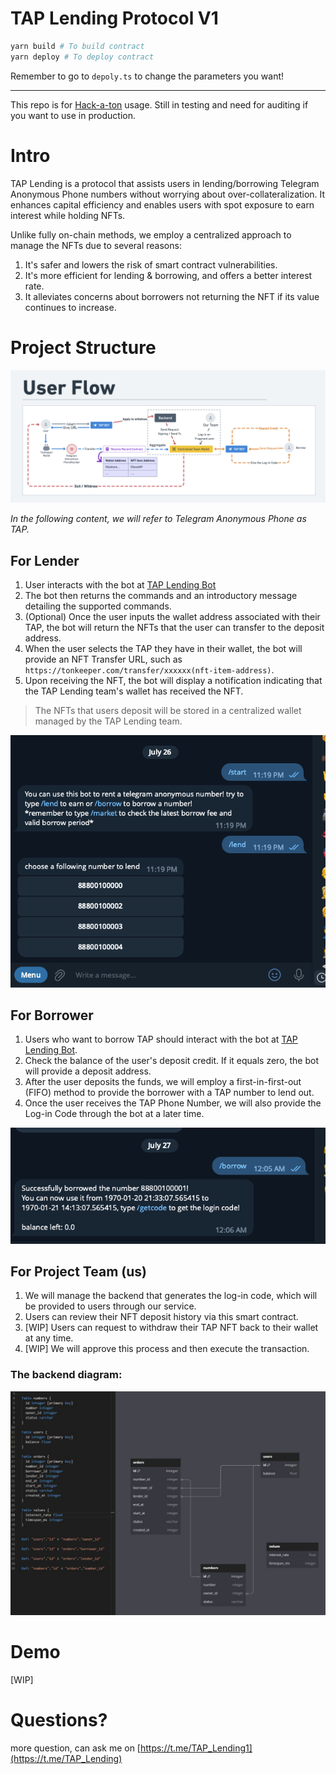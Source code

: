 # TAP Lending Protocol V1

```bash
yarn build # To build contract
yarn deploy # To deploy contract
```

Remember to go to `depoly.ts` to change the parameters you want!

---

This repo is for [Hack-a-ton](https://www.defi-hackaton.com/) usage. Still in testing and need for auditing if you want to use in production.

# Intro

TAP Lending is a protocol that assists users in lending/borrowing Telegram Anonymous Phone numbers without worrying about over-collateralization. It enhances capital efficiency and enables users with spot exposure to earn interest while holding NFTs.

Unlike fully on-chain methods, we employ a centralized approach to manage the NFTs due to several reasons:

1. It's safer and lowers the risk of smart contract vulnerabilities.
2. It's more efficient for lending & borrowing, and offers a better interest rate.
3. It alleviates concerns about borrowers not returning the NFT if its value continues to increase.

# Project Structure

![Example Image](1.png)

_In the following content, we will refer to Telegram Anonymous Phone as TAP._

## For Lender

1. User interacts with the bot at [TAP Lending Bot](https://t.me/tap_lending_bot)
2. The bot then returns the commands and an introductory message detailing the supported commands.
3. (Optional) Once the user inputs the wallet address associated with their TAP, the bot will return the NFTs that the user can transfer to the deposit address.
4. When the user selects the TAP they have in their wallet, the bot will provide an NFT Transfer URL, such as `https://tonkeeper.com/transfer/xxxxxx(nft-item-address)`.
5. Upon receiving the NFT, the bot will display a notification indicating that the TAP Lending team's wallet has received the NFT.

> The NFTs that users deposit will be stored in a centralized wallet managed by the TAP Lending team.

![Alt text](image-1.png)

## For Borrower

1. Users who want to borrow TAP should interact with the bot at [TAP Lending Bot](https://t.me/tap_lending_bot).
2. Check the balance of the user's deposit credit. If it equals zero, the bot will provide a deposit address.
3. After the user deposits the funds, we will employ a first-in-first-out (FIFO) method to provide the borrower with a TAP number to lend out.
4. Once the user receives the TAP Phone Number, we will also provide the Log-in Code through the bot at a later time.

![Alt text](image-2.png)

## For Project Team (us)

1. We will manage the backend that generates the log-in code, which will be provided to users through our service.
2. Users can review their NFT deposit history via this smart contract.
3. [WIP] Users can request to withdraw their TAP NFT back to their wallet at any time.
4. [WIP] We will approve this process and then execute the transaction.

### The backend diagram:

![The backend structure](image-3.png)

# Demo

[WIP]

# Questions?

more question, can ask me on [https://t.me/TAP_Lending1](https://t.me/TAP_Lending)
